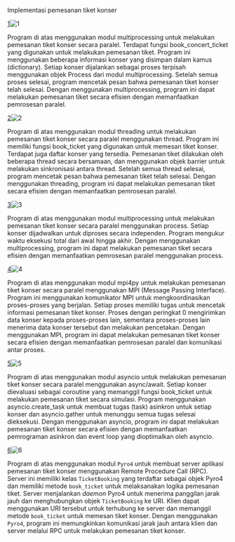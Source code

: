 Implementasi pemesanan tiket konser

[1](1.png)![1](https://github.com/fauziahhennihasibuann/SISTER_3A/assets/114493159/b47a0c0d-0211-47a5-a377-52d53169ca4c)

Program di atas menggunakan modul multiprocessing untuk melakukan pemesanan tiket konser secara paralel. Terdapat fungsi book_concert_ticket yang digunakan untuk melakukan pemesanan tiket. Program ini menggunakan beberapa informasi konser yang disimpan dalam kamus (dictionary). Setiap konser dijalankan sebagai proses terpisah menggunakan objek Process dari modul multiprocessing. Setelah semua proses selesai, program mencetak pesan bahwa pemesanan tiket konser telah selesai. Dengan menggunakan multiprocessing, program ini dapat melakukan pemesanan tiket secara efisien dengan memanfaatkan pemrosesan paralel.



[2](./2.png)![2](https://github.com/fauziahhennihasibuann/SISTER_3A/assets/114493159/563a5c2c-cc7c-442a-8b5c-fd1d45252c6c)

Program di atas menggunakan modul threading untuk melakukan pemesanan tiket konser secara paralel menggunakan thread. Program ini memiliki fungsi book_ticket yang digunakan untuk memesan tiket konser. Terdapat juga daftar konser yang tersedia. Pemesanan tiket dilakukan oleh beberapa thread secara bersamaan, dan menggunakan objek barrier untuk melakukan sinkronisasi antara thread. Setelah semua thread selesai, program mencetak pesan bahwa pemesanan tiket telah selesai. Dengan menggunakan threading, program ini dapat melakukan pemesanan tiket secara efisien dengan memanfaatkan pemrosesan paralel.




[3](3.png)![3](https://github.com/fauziahhennihasibuann/SISTER_3A/assets/114493159/933574c0-db34-49a7-9f17-5eb1356071cb)

Program di atas menggunakan modul multiprocessing untuk melakukan pemesanan tiket konser secara paralel menggunakan process. Setiap konser dijadwalkan untuk diproses secara independen. Program mengukur waktu eksekusi total dari awal hingga akhir. Dengan menggunakan multiprocessing, program ini dapat melakukan pemesanan tiket secara efisien dengan memanfaatkan pemrosesan paralel menggunakan process.




[4](4.png)![4](https://github.com/fauziahhennihasibuann/SISTER_3A/assets/114493159/aaf6c2c7-9a68-410f-93d2-b326d3452446)

Program di atas menggunakan modul mpi4py untuk melakukan pemesanan tiket konser secara paralel menggunakan MPI (Message Passing Interface). Program ini menggunakan komunikator MPI untuk mengkoordinasikan proses-proses yang berjalan. Setiap proses memiliki tugas untuk mencetak informasi pemesanan tiket konser. Proses dengan peringkat 0 mengirimkan data konser kepada proses-proses lain, sementara proses-proses lain menerima data konser tersebut dan melakukan pencetakan. Dengan menggunakan MPI, program ini dapat melakukan pemesanan tiket konser secara efisien dengan memanfaatkan pemrosesan paralel dan komunikasi antar proses.




[5](5.png)![5](https://github.com/fauziahhennihasibuann/SISTER_3A/assets/114493159/37646d9e-1fc3-4f2a-9fa1-e543df5ca7b5)

Program di atas menggunakan modul asyncio untuk melakukan pemesanan tiket konser secara paralel menggunakan async/await. Setiap konser dievaluasi sebagai coroutine yang memanggil fungsi book_ticket untuk melakukan pemesanan tiket secara simulasi. Program menggunakan asyncio.create_task untuk membuat tugas (task) asinkron untuk setiap konser dan asyncio.gather untuk menunggu semua tugas selesai dieksekusi. Dengan menggunakan asyncio, program ini dapat melakukan pemesanan tiket konser secara efisien dengan memanfaatkan pemrograman asinkron dan event loop yang dioptimalkan oleh asyncio.




[6](6.png)![6](https://github.com/fauziahhennihasibuann/SISTER_3A/assets/114493159/25a7aa6a-c4fc-4db8-8d79-b1e083444de3)

Program di atas menggunakan modul `Pyro4` untuk membuat server aplikasi pemesanan tiket konser menggunakan Remote Procedure Call (RPC). Server ini memiliki kelas `TicketBooking` yang terdaftar sebagai objek Pyro4 dan memiliki metode `book_ticket` untuk melaksanakan logika pemesanan tiket. Server menjalankan _daemon_ Pyro4 untuk menerima panggilan jarak jauh dan menghubungkan objek `TicketBooking` ke URI. Klien dapat menggunakan URI tersebut untuk terhubung ke server dan memanggil metode `book_ticket` untuk memesan tiket konser. Dengan menggunakan `Pyro4`, program ini memungkinkan komunikasi jarak jauh antara klien dan server melalui RPC untuk melakukan pemesanan tiket konser.
